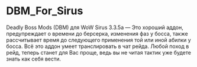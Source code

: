 # DBM_For_Sirus

Deadly Boss Mods (DBM) для WoW Sirus 3.3.5a — Это хороший аддон, предупреждает о времени до берсерка, изменения фаз у босса, также рассчитывает время до следующего применения той или иной абилки у босса. Всё это аддон умеет транслировать в чат рейда. Любой поход в рейд, теперь станет для Вас проще, ведь вы не читая тактик уже будете знать как себя вести.
